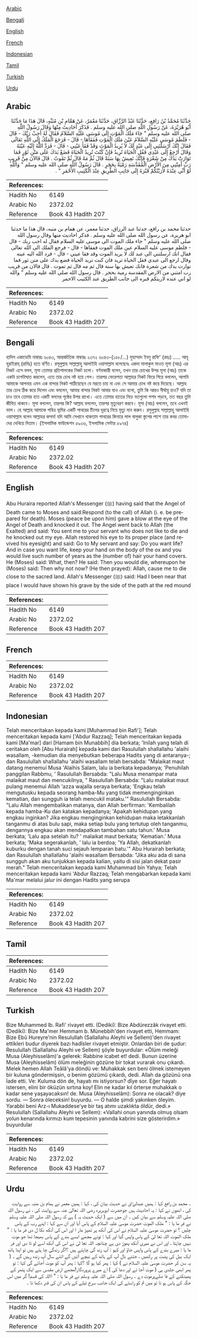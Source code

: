 [Arabic](#arabic)

[Bengali](#bengali)

[English](#english)

[French](#french)

[Indonesian](#indonesian)

[Tamil](#tamil)

[Turkish](#turkish)

[Urdu](#urdu)

## Arabic


<div dir="rtl" lang="ar" style={{fontSize:'larger',backgroundColor:'#f8f9fa',padding:20}}>
حَدَّثَنَا مُحَمَّدُ بْنُ رَافِعٍ، حَدَّثَنَا عَبْدُ الرَّزَّاقِ، حَدَّثَنَا مَعْمَرٌ، عَنْ هَمَّامِ بْنِ مُنَبِّهٍ، قَالَ هَذَا مَا حَدَّثَنَا أَبُو هُرَيْرَةَ، عَنْ رَسُولِ اللَّهِ صلى الله عليه وسلم ‏.‏ فَذَكَرَ أَحَادِيثَ مِنْهَا وَقَالَ رَسُولُ اللَّهِ صلى الله عليه وسلم ‏"‏ جَاءَ مَلَكُ الْمَوْتِ إِلَى مُوسَى عَلَيْهِ السَّلاَمُ فَقَالَ لَهُ أَجِبْ رَبَّكَ - قَالَ - فَلَطَمَ مُوسَى عَلَيْهِ السَّلاَمُ عَيْنَ مَلَكِ الْمَوْتِ فَفَقَأَهَا - قَالَ - فَرَجَعَ الْمَلَكُ إِلَى اللَّهِ تَعَالَى فَقَالَ إِنَّكَ أَرْسَلْتَنِي إِلَى عَبْدٍ لَكَ لاَ يُرِيدُ الْمَوْتَ وَقَدْ فَقَأَ عَيْنِي - قَالَ - فَرَدَّ اللَّهُ إِلَيْهِ عَيْنَهُ وَقَالَ ارْجِعْ إِلَى عَبْدِي فَقُلِ الْحَيَاةَ تُرِيدُ فَإِنْ كُنْتَ تُرِيدُ الْحَيَاةَ فَضَعْ يَدَكَ عَلَى مَتْنِ ثَوْرٍ فَمَا تَوَارَتْ يَدُكَ مِنْ شَعْرَةٍ فَإِنَّكَ تَعِيشُ بِهَا سَنَةً قَالَ ثُمَّ مَهْ قَالَ ثُمَّ تَمُوتُ ‏.‏ قَالَ فَالآنَ مِنْ قَرِيبٍ رَبِّ أَمِتْنِي مِنَ الأَرْضِ الْمُقَدَّسَةِ رَمْيَةً بِحَجَرٍ ‏.‏ قَالَ رَسُولُ اللَّهِ صلى الله عليه وسلم ‏"‏ وَاللَّهِ لَوْ أَنِّي عِنْدَهُ لأَرَيْتُكُمْ قَبْرَهُ إِلَى جَانِبِ الطَّرِيقِ عِنْدَ الْكَثِيبِ الأَحْمَرِ ‏"‏ ‏.‏
</div>
<div style={{backgroundColor:'#f8f9fa',padding:20, marginBottom: 10}}><table> <thead> <tr> <th>References:</th> <th></th> </tr> </thead> <tbody><tr><td>Hadith No</td><td>6149</td></tr><tr><td>Arabic No</td><td>2372.02</td></tr><tr><td>Reference</td><td>Book 43 Hadith 207</td></tr></tbody></table></div>


<div dir="rtl" lang="ar" style={{fontSize:'larger',backgroundColor:'#f8f9fa',padding:20}}>
حدثنا محمد بن رافع، حدثنا عبد الرزاق، حدثنا معمر، عن همام بن منبه، قال هذا ما حدثنا ابو هريرة، عن رسول الله صلى الله عليه وسلم . فذكر احاديث منها وقال رسول الله صلى الله عليه وسلم " جاء ملك الموت الى موسى عليه السلام فقال له اجب ربك - قال - فلطم موسى عليه السلام عين ملك الموت ففقاها - قال - فرجع الملك الى الله تعالى فقال انك ارسلتني الى عبد لك لا يريد الموت وقد فقا عيني - قال - فرد الله اليه عينه وقال ارجع الى عبدي فقل الحياة تريد فان كنت تريد الحياة فضع يدك على متن ثور فما توارت يدك من شعرة فانك تعيش بها سنة قال ثم مه قال ثم تموت . قال فالان من قريب رب امتني من الارض المقدسة رمية بحجر . قال رسول الله صلى الله عليه وسلم " والله لو اني عنده لاريتكم قبره الى جانب الطريق عند الكثيب الاحمر
</div>
<div style={{backgroundColor:'#f8f9fa',padding:20, marginBottom: 10}}><table> <thead> <tr> <th>References:</th> <th></th> </tr> </thead> <tbody><tr><td>Hadith No</td><td>6149</td></tr><tr><td>Arabic No</td><td>2372.02</td></tr><tr><td>Reference</td><td>Book 43 Hadith 207</td></tr></tbody></table></div>

## Bengali


<div dir="ltr" lang="bn" style={{fontSize:'larger',backgroundColor:'#f8f9fa',padding:20}}>
হাদিস একাডেমি নাম্বারঃ ৬০৪৩, আন্তর্জাতিক নাম্বারঃ ২৩৭২ ৬০৪৩-(১৫৮/...) মুহাম্মাদ ইবনু রাফি' (রহঃ) ..... আবূ হুরাইরাহ্ (রাযিঃ) হতে বর্ণিত। রসূলুল্লাহ সাল্লাল্লাহু আলাইহি ওয়াসাল্লাম বলেছেনঃ একদা মালাকুল মাওত মূসা (আঃ) এর নিকট এসে বলল, মূসা তোমার প্রতিপালকের নিকট চলো। বর্ণনাকারী বলেন, তখন তার চোখের উপর মূসা (আঃ) তাকে একটা চপেটাঘাত করলেন, এতে তার চোখ নষ্ট হয়ে গেল। তারপর ফেরেশতা আল্লাহর নিকট ফিরে গিয়ে বললেন, আপনি আমাকে আপনার এমন এক বান্দার নিকট পাঠিয়েছেন যে মরতে চায় না এবং সে আমার চোখ নষ্ট করে দিয়েছে। আল্লাহ তার চোখ ঠিক করে দিলেন এবং বললেন, আমার বান্দার নিকট আবার যাও এবং বলো, তুমি কি আরও দীর্ঘায়ু চাও? যদি তা চাও তবে তোমার হাত একটি বলদের পৃষ্ঠের উপর রাখো। এতে তোমার হাতের নিচে যতগুলো পশম পড়বে, তত বছর তুমি জীবিত থাকবে। মূসা বললেন, তারপর কি? আল্লাহ বললেন, তারপর মৃত্যুবরণ করবে। মূসা (আঃ) বললেন, তবে এখনই ভাল। হে আল্লাহ আমাকে পবিত্র ভূমির একটি পাথরের টিলের দূরত্বে নিয়ে মৃত্যু দান করুন। রসুলুল্লাহ সাল্লাল্লাহু আলাইহি ওয়াসাল্লাম বলেন আল্লাহর কসম! যদি আমি সেখানে থাকতাম পাথরের কিনারে লাল বালুকা স্তুপের পাশে তার কবর তোমাদের দেখিয়ে দিতাম। (ইসলামিক ফাউন্ডেশন ৫৯৩৬, ইসলামিক সেন্টার ৫৯৭৪)
</div>
<div style={{backgroundColor:'#f8f9fa',padding:20, marginBottom: 10}}><table> <thead> <tr> <th>References:</th> <th></th> </tr> </thead> <tbody><tr><td>Hadith No</td><td>6149</td></tr><tr><td>Arabic No</td><td>2372.02</td></tr><tr><td>Reference</td><td>Book 43 Hadith 207</td></tr></tbody></table></div>

## English


<div dir="ltr" lang="en" style={{fontSize:'larger',backgroundColor:'#f8f9fa',padding:20}}>
Abu Huraira reported Allah's Messenger (ﷺ) having said that the Angel of Death came to Moses and said:Respond (to the call) of Allah (i. e. be prepared for death). Moses (peace be upon him) gave a blow at the eye of the Angel of Death and knocked it out. The Angel went back to Allah (the Exalted) and said: You sent me to your servant who does not like to die and he knocked out my eye. Allah restored his eye to its proper place (and revived his eyesight) and said: Go to My servant and say: Do you want life? And in case you want life, keep your hand on the body of the ox and you would live such number of years as the (number of) hair your hand covers. He (Moses) said: What, then? He said: Then you would die, whereupon he (Moses) said: Then why not now? (He then prayed): Allah, cause me to die close to the sacred land. Allah's Messenger (ﷺ) said: Had I been near that place I would have shown his grave by the side of the path at the red mound
</div>
<div style={{backgroundColor:'#f8f9fa',padding:20, marginBottom: 10}}><table> <thead> <tr> <th>References:</th> <th></th> </tr> </thead> <tbody><tr><td>Hadith No</td><td>6149</td></tr><tr><td>Arabic No</td><td>2372.02</td></tr><tr><td>Reference</td><td>Book 43 Hadith 207</td></tr></tbody></table></div>

## French


<div dir="ltr" lang="fr" style={{fontSize:'larger',backgroundColor:'#f8f9fa',padding:20}}>

</div>
<div style={{backgroundColor:'#f8f9fa',padding:20, marginBottom: 10}}><table> <thead> <tr> <th>References:</th> <th></th> </tr> </thead> <tbody><tr><td>Hadith No</td><td>6149</td></tr><tr><td>Arabic No</td><td>2372.02</td></tr><tr><td>Reference</td><td>Book 43 Hadith 207</td></tr></tbody></table></div>

## Indonesian


<div dir="ltr" lang="id" style={{fontSize:'larger',backgroundColor:'#f8f9fa',padding:20}}>
Telah menceritakan kepada kami [Muhammad bin Rafi']; Telah menceritakan kepada kami ['Abdur Razzaq]; Telah menceritakan kepada kami [Ma'mar] dari [Hamam bin Munabbih] dia berkata; 'Inilah yang telah di ceritakan oleh [Abu Hurairah] kepada kami dari Rasulullah shallallahu 'alaihi wasallam, -kemudian dia menyebutkan beberapa Hadits yang di antaranya-; dan Rasulullah shallallahu 'alaihi wasallam telah bersabda: "Malaikat maut datang menemui Musa 'Alaihis Salam, lalu ia berkata kepadanya; 'Penuhilah panggilan Rabbmu, ' Rasulullah Bersabda: "Lalu Musa menampar mata malaikat maut dan mencukilnya, " Rasulullah Bersabda: "Lalu malaikat maut pulang menemui Allah 'azza wajalla seraya berkata; 'Engkau telah mengutusku kepada seorang hamba-Mu yang tidak memenginginkan kematian, dan sungguh ia telah mencukil mataku.'" Rasulullah Bersabda: "Lalu Allah mengembalikan matanya, dan Allah berfirman: 'Kembalilah kepada hamba-Ku dan katakan kepadanya; 'Apakah kehidupan yang engkau inginkan? Jika engkau menginginkan kehidupan maka letakkanlah tanganmu di atas bulu sapi, maka setiap bulu yang tertutup oleh tanganmu, dengannya engkau akan mendapatkan tambahan satu tahun.' Musa berkata; 'Lalu apa setelah itu? ' malaikat maut berkata; 'Kematian.' Musa berkata; 'Maka segerakanlah, ' lalu ia berdoa; 'Ya Allah, dekatkanlah kuburku dengan tanah suci sejauh lemparan batu.'" Abu Hurairah berkata; dan Rasulullah shallallahu 'alaihi wasallam Bersabda: "Jika aku ada di sana sungguh akan aku tunjukkan kepada kalian, yaitu di sisi jalan dekat pasir merah." Telah menceritakan kepada kami Muhammad bin Yahya; Telah menceritakan kepada kami 'Abdur Razzaq; Telah mengabarkan kepada kami Ma'mar melalui jalur ini dengan Hadits yang serupa
</div>
<div style={{backgroundColor:'#f8f9fa',padding:20, marginBottom: 10}}><table> <thead> <tr> <th>References:</th> <th></th> </tr> </thead> <tbody><tr><td>Hadith No</td><td>6149</td></tr><tr><td>Arabic No</td><td>2372.02</td></tr><tr><td>Reference</td><td>Book 43 Hadith 207</td></tr></tbody></table></div>

## Tamil


<div dir="ltr" lang="ta" style={{fontSize:'larger',backgroundColor:'#f8f9fa',padding:20}}>

</div>
<div style={{backgroundColor:'#f8f9fa',padding:20, marginBottom: 10}}><table> <thead> <tr> <th>References:</th> <th></th> </tr> </thead> <tbody><tr><td>Hadith No</td><td>6149</td></tr><tr><td>Arabic No</td><td>2372.02</td></tr><tr><td>Reference</td><td>Book 43 Hadith 207</td></tr></tbody></table></div>

## Turkish


<div dir="ltr" lang="tr" style={{fontSize:'larger',backgroundColor:'#f8f9fa',padding:20}}>
Bize Muhammed lb. Rafi' rivayet etti. (Dediki): Bize Abdürezzâk rivayet etti. (Dediki): Bize Ma'mer Hemmam b. Münebbih'den rivayet etti, Hemmam: Bize Ebû Hureyre'nin Resulullah (Sallallahu Aleyhi ve Sellem)'den rivayet ettikleri budur diyerek bazı hadîsler rivayet etmiştir. Onlardan biri de şudur: Resulullah (Sallallahu Aleyhi ve Sellem) şöyle buyurdular: «Ölüm meleği Musa (Aleyhisselâm)'a gelerek: Rabbine icabet et! dedi. Bunun üzerine Musa (Aleyhisselâm) ölüm meleğinin gözüne bir tokat vurarak onu çıkardı. Melek hemen Allah Teâlâ'ya döndü ve: Muhakkak sen beni ölmek istemeyen bir kuluna göndermişsin, o benim gözümü çıkardı, dedi. Allah da gözünü ona İade etti. Ve: Kuluma dön de, hayatı mı istiyorsun? dîye sor. Eğer hayatı istersen, elini bir öküzün sırtına koy! Elin ne kadar kıl örterse muhakkak o kadar sene yaşayacaksın! de. Musa (Aleyhisselâm): Sonra ne olacak? diye sordu. — Sonra öleceksin! buyurdu. — O halde şimdi yakınken öleyim. Yarabbi beni Arz-ı Mukaddese'ye bir taş atımı uzaklıkta öldür, dedi.» Resulullah (Sallallahu Aleyhi ve Sellem): «Vallahi onun yanında olmuş olsam yolun kenarında kırmızı kum tepesinin yanında kabrini size gösterirdim.» buyurdular
</div>
<div style={{backgroundColor:'#f8f9fa',padding:20, marginBottom: 10}}><table> <thead> <tr> <th>References:</th> <th></th> </tr> </thead> <tbody><tr><td>Hadith No</td><td>6149</td></tr><tr><td>Arabic No</td><td>2372.02</td></tr><tr><td>Reference</td><td>Book 43 Hadith 207</td></tr></tbody></table></div>

## Urdu


<div dir="rtl" lang="ur" style={{fontSize:'larger',backgroundColor:'#f8f9fa',padding:20}}>
۔ محمد بن رافع کہا : ہمیں عبدلرزاق نے حدیث بیان کی ، کہا : ہمیں معمر نے ہمام بن منبہ سے روایت کی ، انھوں نے کہا : یہ احادیث ہیں جوحضرت ابوہریرہ رضی اللہ تعالیٰ عنہ سے روایت کی ، نے رسول اللہ صلی اللہ علیہ وسلم سے بیان کیں ۔ ان میں سے ( ایک حدیث یہ ) ہے کہ رسول اللہ صلی اللہ علیہ وسلم نے فر ما یا : " ملک الموت حضرت موسیٰ علیہ السلام کے پاس آیا اور ان سے کہا : اپنے رب کے پاس چلیں ؟ تو حضرت موسیٰ علیہ السلام نے اس کی آنکھ پر تھپڑ مار ا اور اس کی آنکھ نکا ل دی فر ما یا : " ملک الموت اللہ تعا لیٰ کے پاس واپس گیا اور کہا : تونے مجھے ایسے بندے کے پاس بھیجا تھا جو موت نہیں چاہتا ، اور اس نے میری آنکھ پھوڑ دی ہے چنانچہ اللہ تعا لیٰ نے اس کی آنکھ اسے لو ٹا دی اور فر ما یا : میرے بندے کے پاس واپس جاؤ اور کہو : آپ زند گی چاہتے ہیں ؟اگر زندگی چا ہتے ہیں تو اپنا ہاتھ ایک بیل کی پشت پر رکھیں ، جتنے بال آپ کے ہاتھ کے نیچے آئیں گے اتنے سال آپ زندہ رہیں گے ۔ ( یہ سن کر حضرت موسیٰ علیہ السلام نے ) کہا : پھر کیا ہو گا ؟کہا : پھر آپ کو موت آجائے گی کہا : تو پھر ابھی جلدی ہی ( موت آجا ئے اور دعا کی ) اے میرے پروردگار!مجھے ارض مقدس سے ایک پتھر کے پھینکنے کے فا صلےپرموت دے ۔ رسول اللہ صلی اللہ علیہ وسلم نے فر ما یا : " االلہ کی قسم! گر میں اس جگہ کے پاس ہو تا تو میں تم کو راستے کی ایک جانب سرخ ٹیلے کے پاس ان کی قبر دکھا تا ۔
</div>
<div style={{backgroundColor:'#f8f9fa',padding:20, marginBottom: 10}}><table> <thead> <tr> <th>References:</th> <th></th> </tr> </thead> <tbody><tr><td>Hadith No</td><td>6149</td></tr><tr><td>Arabic No</td><td>2372.02</td></tr><tr><td>Reference</td><td>Book 43 Hadith 207</td></tr></tbody></table></div>